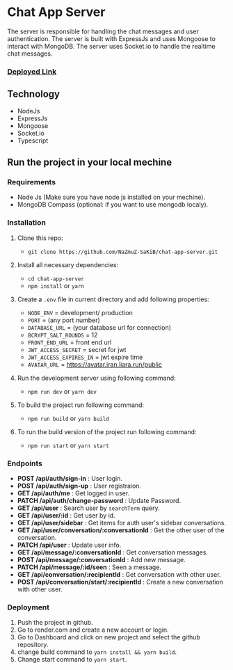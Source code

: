 # Chat App Server

The server is responsible for handling the chat messages and user authentication. The server is built with ExpressJs and uses Mongoose to interact with MongoDB. The server uses Socket.io to handle the realtime chat messages.

### [Deployed Link](https://chat-app-server-cfig.onrender.com)

## Technology

- NodeJs
- ExpressJs
- Mongoose
- Socket.io
- Typescript

## Run the project in your local mechine

### Requirements

- Node Js (Make sure you have node js installed on your mechine).
- MongoDB Compass (optional: if you want to use mongodb localy).

### Installation

1. Clone this repo:
   - `git clone https://github.com/NaZmuZ-SaKiB/chat-app-server.git`
2. Install all necessary dependencies:
   - `cd chat-app-server`
   - `npm install` or `yarn`
3. Create a `.env` file in current directory and add following properties:

   - `NODE_ENV` = development/ production
   - `PORT` = (any port number)
   - `DATABASE_URL` = (your database url for connection)
   - `BCRYPT_SALT_ROUNDS` = 12
   - `FRONT_END_URL` = front end url
   - `JWT_ACCESS_SECRET` = secret for jwt
   - `JWT_ACCESS_EXPIRES_IN` = jwt expire time
   - `AVATAR_URL` = https://avatar.iran.liara.run/public

4. Run the development server using following command:
   - `npm run dev` or `yarn dev`
5. To build the project run following command:
   - `npm run build` or `yarn build`
6. To run the build version of the project run following command:

   - `npm run start` or `yarn start`

### Endpoints

- **POST /api/auth/sign-in** : User login.
- **POST /api/auth/sign-up** : User registraion.
- **GET /api/auth/me** : Get logged in user.
- **PATCH /api/auth/change-password** : Update Password.
- **GET /api/user** : Search user by `searchTerm` query.
- **GET /api/user/:id** : Get user by id.
- **GET /api/user/sidebar** : Get items for auth user's sidebar conversations.
- **GET /api/user/conversation/:conversationId** : Get the other user of the conversation.
- **PATCH /api/user** : Update user info.
- **GET /api/message/:conversationId** : Get conversation messages.
- **POST /api/message/:conversationId** : Add new message.
- **PATCH /api/message/:id/seen** : Seen a message.
- **GET /api/conversation/:recipientId** : Get conversation with other user.
- **POST /api/conversation/start/:recipientId** : Create a new conversation with other user.

### Deployment

1. Push the project in github.
2. Go to render.com and create a new account or login.
3. Go to Dashboard and click on new project and select the github repository.
4. change build command to `yarn install && yarn build`.
5. Change start command to `yarn start`.

